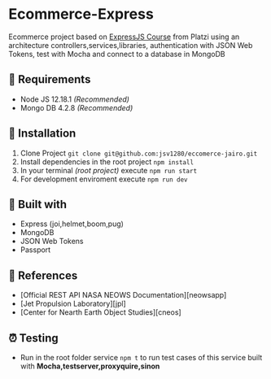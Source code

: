 # Ecommerce-Express
Ecommerce project based on [ExpressJS Course][express] from Platzi using an architecture controllers,services,libraries, authentication with JSON Web Tokens,
test with Mocha and connect to a database in MongoDB

## :loudspeaker: Requirements
- Node JS 12.18.1 _(Recommended)_
- Mongo DB 4.2.8 _(Recommended)_

## :hammer: Installation
1. Clone Project `git clone git@github.com:jsv1280/eccomerce-jairo.git`
2. Install dependencies in the root project `npm install`
3. In your terminal _(root project)_ execute `npm run start`
4. For development enviroment execute `npm run dev`

## :wrench: Built with
- Express (joi,helmet,boom,pug)
- MongoDB
- JSON Web Tokens
- Passport

## :telescope: References
- [Official REST API NASA NEOWS Documentation][neowsapp]
- [Jet Propulsion Laboratory][jpl]
- [Center for Nearth Earth Object Studies][cneos]

## :alarm_clock: Testing
 -  Run in the root folder service `npm t` to run test cases of this service built with **Mocha,testserver,proxyquire,sinon**

[express]: https://platzi.com/cursos/express-js/


